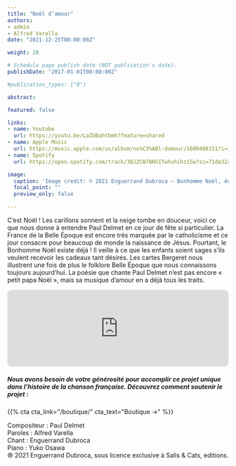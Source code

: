 ```yaml
---
title: "Noël d’amour"
authors:
- admin
- Alfred Varella
date: "2021-12-25T00:00:00Z"

weight: 20

# Schedule page publish date (NOT publication's date).
publishDate: "2017-01-01T00:00:00Z"

#publication_types: ["0"]

abstract: 

featured: false

links:
- name: Youtube
  url: https://youtu.be/LaZUBahtbmk?feature=shared
- name: Apple Music
  url: https://music.apple.com/us/album/no%C3%ABl-damour/1600488151?i=1600488454
- name: Spotify
  url: https://open.spotify.com/track/3BJZCW78RhITwhuhihz1Sw?si=71de32a92ead4af8

image:
  caption: 'Image credit: © 2021 Enguerrand Dubroca – Bonhomme Noël, éditions IRN / Collection Lequy http://fantaisiesbergeret.free.fr'
  focal_point: ""
  preview_only: false

---
```


C’est Noël ! Les carillons sonnent et la neige tombe en douceur, voici ce que nous donne à entendre Paul Delmet en ce jour de fête si particulier. La France de la Belle Époque est encore très marquée par le catholicisme et ce jour consacre pour beaucoup de monde la naissance de Jésus. Pourtant, le Bonhomme Noël existe déjà ! Il veille à ce que les enfants soient sages s’ils veulent recevoir les cadeaux tant désirés. Les cartes Bergeret nous illustrent une fois de plus le folklore Belle Époque que nous connaissons toujours aujourd’hui. La poésie que chante Paul Delmet n’est pas encore « petit papa Noël », mais sa musique d’amour en a déjà tous les traits.


<iframe allow="autoplay *; encrypted-media *; fullscreen *; clipboard-write" frameborder="0" height="175" style="width:100%;max-width:720px;overflow:hidden;border-radius:10px;" sandbox="allow-forms allow-popups allow-same-origin allow-scripts allow-storage-access-by-user-activation allow-top-navigation-by-user-activation" src="https://embed.music.apple.com/us/album/no%C3%ABl-damour/1600488151?i=1600488454"></iframe>

##### Nous avons besoin de votre générosité pour accomplir ce projet unique dans l’histoire de la chanson française. Découvrez comment soutenir le projet :
{{% cta cta_link="/boutique/" cta_text="Boutique →" %}}

<p>Compositeur : Paul Delmet <br>
Paroles : Alfred Varella<br>
Chant : Enguerrand Dubroca<br>
Piano : Yuko Osawa<br>
℗ 2021 Enguerrand Dubroca, sous licence exclusive à Salis & Cats, editions.</p>


